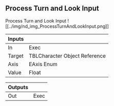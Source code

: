 ## Process Turn and Look Input
Process Turn and Look Input
![[../img/nd_img_ProcessTurnAndLookInput.png]]

|Inputs||
|--|--|
| In | Exec |
| Target | TBLCharacter Object Reference |
| Axis | EAxis Enum |
| Value | Float |

|Outputs||
|--|--|
| Out | Exec |
